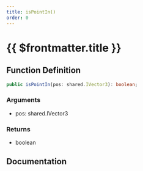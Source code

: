```yaml
---
title: isPointIn()
order: 0
---
```


# {{ $frontmatter.title }}

<!--@include: ./isPointIn_partial_header.md-->

## Function Definition

```ts
public isPointIn(pos: shared.IVector3): boolean;
```

### Arguments

* pos: shared.IVector3

### Returns

* boolean

## Documentation

<!--@include: ./isPointIn_partial_footer.md-->
